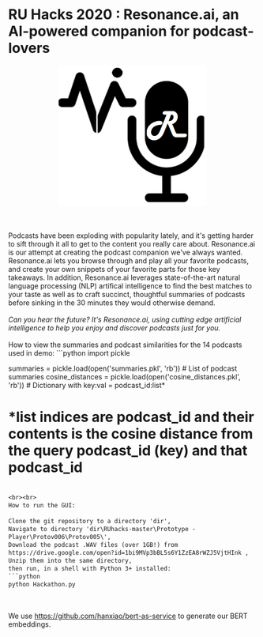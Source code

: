# RU Hacks 2020 : Resonance.ai, an AI-powered companion for podcast-lovers

<p align="center">
  <img src="logo.png" width="300">
</p>
<br><br>
Podcasts have been exploding with popularity lately, and it's getting harder to sift through it all to get to the content you really care about. Resonance.ai is our attempt at creating the podcast companion we've always wanted. Resonance.ai lets you browse through and play all your favorite podcasts, and create your own snippets of your favorite parts for those key takeaways. In addition, Resonance.ai leverages state-of-the-art natural language processing (NLP) artifical intelligence to find the best matches to your taste as well as to craft succinct, thoughtful summaries of podcasts before sinking in the 30 minutes they would otherwise demand.
<br><br>
<i>Can you hear the future? It's Resonance.ai, using cutting edge artificial intelligence to help you enjoy and discover podcasts just for you.</i>
<br><br>
How to view the summaries and podcast similarities for the 14 podcasts used in demo:
```python
import pickle

summaries = pickle.load(open('summaries.pkl', 'rb'))                # List of podcast summaries
cosine_distances = pickle.load(open('cosine_distances.pkl', 'rb'))  # Dictionary with key:val = podcast_id:list*

# *list indices are podcast_id and their contents is the cosine distance from the query podcast_id (key) and that podcast_id
```

<br><br>
How to run the GUI:

Clone the git repository to a directory 'dir',
Navigate to directory 'dir\RUhacks-master\Prototype - Player\Protov006\Protov005\',
Download the podcast .WAV files (over 1GB!) from https://drive.google.com/open?id=1bi9MVp3bBL5s6Y1ZzEA8rWZJ5VjtHInk ,
Unzip them into the same directory,
then run, in a shell with Python 3+ installed:
```python
python Hackathon.py
```
<br><br>
We use https://github.com/hanxiao/bert-as-service to generate our BERT embeddings.
